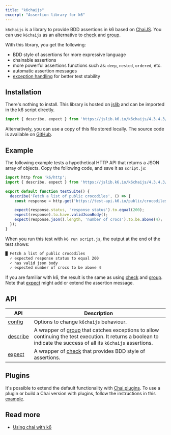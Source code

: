 ```yaml
---
title: "k6chaijs"
excerpt: "Assertion library for k6"
---
```


`k6chaijs` is a library to provide BDD assertions in k6 based on [ChaiJS](https://www.chaijs.com/). You can use `k6chaijs` as an alternative to [check](/javascript-api/k6/check/) and [group](/javascript-api/k6/group/).

With this library, you get the following:
- BDD style of assertions for more expressive language
- chainable assertions
- more powerful assertions functions such as: `deep`, `nested`, `ordered`, etc.
- automatic assertion messages  
- [exception handling](/javascript-api/jslib/k6chaijs/error-handling/) for better test stability 


## Installation

There's nothing to install. This library is hosted on [jslib](https://jslib.k6.io/) and can be imported in the k6 script directly.


<CodeGroup labels={[]}>

```javascript
import { describe, expect } from 'https://jslib.k6.io/k6chaijs/4.3.4.3/index.js';
```

</CodeGroup>

Alternatively, you can use a copy of this file stored locally. The source code is available on [GitHub](https://github.com/grafana/k6-jslib-k6chaijs).

## Example

The following example tests a hypothetical HTTP API that returns a JSON array of objects. Copy the following code, and save it as `script.js`:

<CodeGroup labels={[]}>

```javascript
import http from 'k6/http';
import { describe, expect } from 'https://jslib.k6.io/k6chaijs/4.3.4.3/index.js';

export default function testSuite() {
  describe('Fetch a list of public crocodiles', () => {
    const response = http.get('https://test-api.k6.io/public/crocodiles');

    expect(response.status, 'response status').to.equal(200);
    expect(response).to.have.validJsonBody();
    expect(response.json().length, 'number of crocs').to.be.above(4);
  });
}
```

</CodeGroup>

When you run this test with `k6 run script.js`, the output at the end of the test shows:

```bash
█ Fetch a list of public crocodiles
  ✓ expected response status to equal 200
  ✓ has valid json body
  ✓ expected number of crocs to be above 4
```

If you are familiar with k6, the result is the same as using [check](/javascript-api/k6/check/) and [group](/javascript-api/k6/group/). Note that [expect](/javascript-api/jslib/k6chaijs/expect/) might add or extend the assertion message.

## API

| API | Description |
| -------- | ----------- |
| [config](/javascript-api/jslib/k6chaijs/config/)  | Options to change `k6chaijs` behaviour.  |
| [describe](/javascript-api/jslib/k6chaijs/describe/)  | A wrapper of [group](/javascript-api/k6/group/) that catches exceptions to allow continuing the test execution.  It returns a boolean to indicate the success of all its `k6chaijs` assertions. |
| [expect](/javascript-api/jslib/k6chaijs/expect/)  |  A wrapper of [check](/javascript-api/k6/check/) that provides BDD style of assertions. |


## Plugins

It's possible to extend the default functionality with [Chai plugins](https://www.chaijs.com/plugins/).  To use a plugin or build a Chai version with plugins, follow the instructions in this [example](https://community.grafana.com/t/how-to-build-plugins-for-chaijs/5080/3).

## Read more

- [Using chai with k6](https://k6.io/blog/k6-chai-js/)



